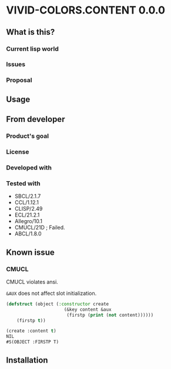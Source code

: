 # VIVID-COLORS.CONTENT 0.0.0
## What is this?

### Current lisp world

### Issues

### Proposal

## Usage

## From developer

### Product's goal

### License

### Developed with

### Tested with
* SBCL/2.1.7
* CCL/1.12.1
* CLISP/2.49
* ECL/21.2.1
* Allegro/10.1
* CMUCL/21D ; Failed.
* ABCL/1.8.0

## Known issue
### CMUCL
CMUCL violates ansi.

`&AUX` does not affect slot initialization.

```lisp
(defstruct (object (:constructor create
                      (&key content &aux
                       (firstp (print (not content))))))
    (firstp t))

(create :content t)
NIL
#S(OBJECT :FIRSTP T)
```
## Installation

